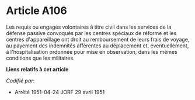 # Article A106

Les requis ou engagés volontaires à titre civil dans les services de la défense passive convoqués par les centres spéciaux de
réforme et les centres d'appareillage ont droit au remboursement de leurs frais de voyage, au payement des indemnités
afférentes au déplacement et, éventuellement, à l'hospitalisation ordonnée pour mise en observation, dans les mêmes
conditions que les militaires.

**Liens relatifs à cet article**

_Codifié par_:

  - Arrêté 1951-04-24 JORF 29 avril 1951
